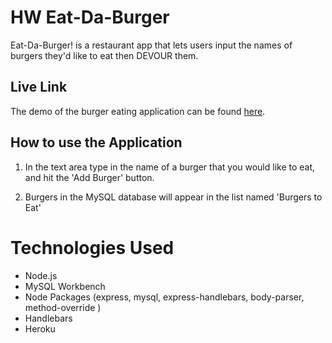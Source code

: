 # HW  Eat-Da-Burger
Eat-Da-Burger! is a restaurant app that lets users input the names of burgers they'd like to eat then DEVOUR them.

## Live Link 
The demo of the burger eating application can be found [here](https://sleepy-escarpment-26707.herokuapp.com/).

## How to use the Application

1. In the text area type in the name of a burger that you would like to eat, and hit the 'Add Burger' button. 

2. Burgers in the MySQL database will appear in the list named 'Burgers to Eat'


# Technologies Used 

- Node.js
- MySQL Workbench 
- Node Packages (express, mysql, express-handlebars, body-parser, method-override )
- Handlebars
- Heroku  